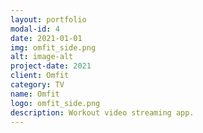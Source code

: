 ```yaml
---
layout: portfolio
modal-id: 4
date: 2021-01-01
img: omfit_side.png
alt: image-alt
project-date: 2021
client: Omfit
category: TV
name: Omfit
logo: omfit_side.png
description: Workout video streaming app.
---
```

